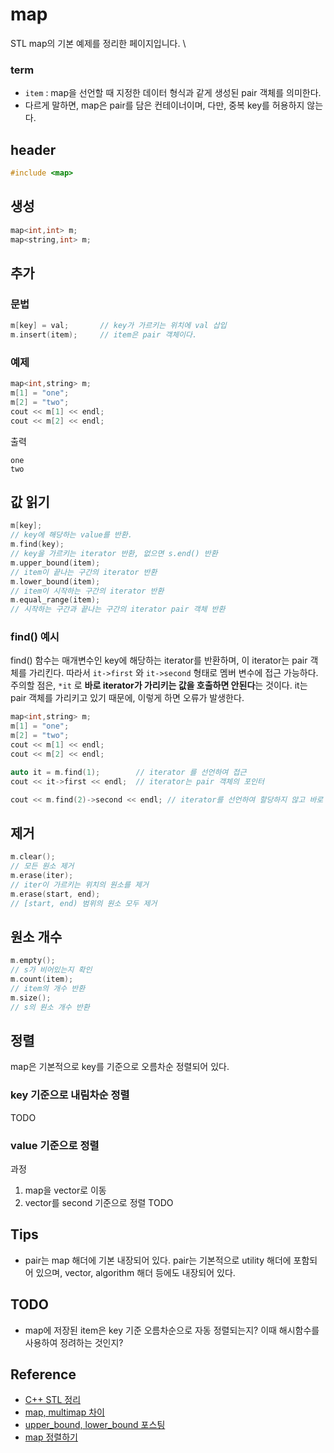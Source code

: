 # map
STL map의 기본 예제를 정리한 페이지입니다. \
### term
* `item` : map을 선언할 때 지정한 데이터 형식과 같게 생성된 pair 객체를 의미한다.
* 다르게 말하면, map은 pair를 담은 컨테이너이며, 다만, 중복 key를 허용하지 않는다.

## header
```cpp
#include <map>
```

## 생성
```cpp
map<int,int> m;
map<string,int> m;
```

## 추가
### 문법
```cpp
m[key] = val;       // key가 가르키는 위치에 val 삽입
m.insert(item);     // item은 pair 객체이다.
```
### 예제
```cpp
map<int,string> m;
m[1] = "one";
m[2] = "two";
cout << m[1] << endl; 
cout << m[2] << endl;
```
출력
```
one
two
```

## 값 읽기
```cpp
m[key];
// key에 해당하는 value를 반환.
m.find(key);
// key을 가르키는 iterator 반환, 없으면 s.end() 반환
m.upper_bound(item);
// item이 끝나는 구간의 iterator 반환
m.lower_bound(item);
// item이 시작하는 구간의 iterator 반환
m.equal_range(item);
// 시작하는 구간과 끝나는 구간의 iterator pair 객체 반환
```

### find() 예시
find() 함수는 매개변수인 key에 해당하는 iterator를 반환하며, 이 iterator는 pair 객체를 가리킨다. 따라서 `it->first` 와 `it->second` 형태로 멤버 변수에 접근 가능하다. \
주의할 점은, `*it` 로 **바로 iterator가 가리키는 값을 호출하면 안된다**는 것이다. it는 pair 객체를 가리키고 있기 때문에, 이렇게 하면 오류가 발생한다.
```cpp
map<int,string> m;
m[1] = "one";
m[2] = "two";
cout << m[1] << endl; 
cout << m[2] << endl;

auto it = m.find(1);        // iterator 를 선언하여 접근
cout << it->first << endl;  // iterator는 pair 객체의 포인터

cout << m.find(2)->second << endl; // iterator를 선언하여 할당하지 않고 바로 접근해도 된다.
```


## 제거
```cpp
m.clear();
// 모든 원소 제거
m.erase(iter);
// iter이 가르키는 위치의 원소를 제거
m.erase(start, end);
// [start, end) 범위의 원소 모두 제거
```


## 원소 개수
```cpp
m.empty();
// s가 비어있는지 확인
m.count(item);
// item의 개수 반환
m.size();
// s의 원소 개수 반환
```

## 정렬
map은 기본적으로 key를 기준으로 오름차순 정렬되어 있다.

### key 기준으로 내림차순 정렬
TODO

### value 기준으로 정렬
과정
1. map을 vector로 이동
2. vector를 second 기준으로 정렬
TODO

## Tips
* pair는 map 해더에 기본 내장되어 있다. pair는 기본적으로 utility 해더에 포함되어 있으며, vector, algorithm 해더 등에도 내장되어 있다.

## TODO
* map에 저장된 item은 key 기준 오름차순으로 자동 정렬되는지? 이때 해시함수를 사용하여 정려하는 것인지?



## Reference
* [C++ STL 정리](https://daekyojeong.github.io/posts/languageCpp1/)
* [map, multimap 차이](https://program-rest-area.tistory.com/108)
* [upper_bound, lower_bound 포스팅](https://chanhuiseok.github.io/posts/algo-55/)
* [map 정렬하기](https://unluckyjung.github.io/cpp/2020/05/07/Sort_map_by_value/)